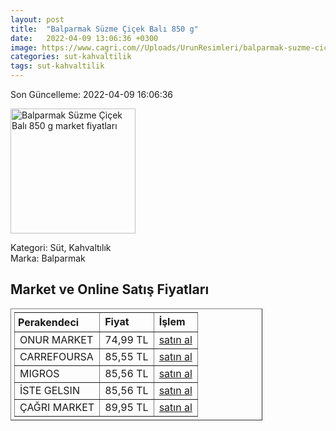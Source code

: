 ```yaml
---
layout: post
title:  "Balparmak Süzme Çiçek Balı 850 g"
date:   2022-04-09 13:06:36 +0300
image: https://www.cagri.com//Uploads/UrunResimleri/balparmak-suzme-cicek-bali-850-gr-b86e.jpg
categories: sut-kahvaltilik
tags: sut-kahvaltilik
---
```


Son Güncelleme: 2022-04-09 16:06:36

<img src="https://www.cagri.com//Uploads/UrunResimleri/balparmak-suzme-cicek-bali-850-gr-b86e.jpg" width="200" alt="Balparmak Süzme Çiçek Balı 850 g market fiyatları" />

Kategori: Süt, Kahvaltılık
<br />
Marka: Balparmak

<h2>Market ve Online Satış Fiyatları</h2>

<table border="1" style="padding: 5px;width:80%;">
  <tr>
    <td style="padding: 5px;"><strong>Perakendeci</strong></td>
    <td><strong>Fiyat</strong></td>
    <td><strong>İşlem</strong></td>
  </tr>
  <tr>
              <td title="Onur Market">ONUR MARKET</td>
              <td>74,99 TL</td>
              <td><a title="Onur Market" target="_blank" href="https://www.onurmarket.com/-balparmak-cicek-bali-850gr--7451">satın al</a></td>
            </tr><tr>
              <td title="CarrefourSA">CARREFOURSA</td>
              <td>85,55 TL</td>
              <td><a title="CarrefourSA" target="_blank" href="https://www.carrefoursa.com/balparmak-suzme-cicek-bali-850-g-p-30032429">satın al</a></td>
            </tr><tr>
              <td title="Migros">MIGROS</td>
              <td>85,56 TL</td>
              <td><a title="Migros" target="_blank" href="https://www.migros.com.tr/balparmak-cicek-bali-850-g-p-6be1c6">satın al</a></td>
            </tr><tr>
              <td title="İste Gelsin">İSTE GELSIN</td>
              <td>85,56 TL</td>
              <td><a title="İste Gelsin" target="_blank" href="https://www.istegelsin.com/urun/balparmak-kavanoz-suzme-cicek-bali-850-gr_BLP8-AD">satın al</a></td>
            </tr><tr>
              <td title="Çağrı Market">ÇAĞRI MARKET</td>
              <td>89,95 TL</td>
              <td><a title="Çağrı Market" target="_blank" href="https://www.cagri.com/balparmak-suzme-cicek-bali-850-gr">satın al</a></td>
            </tr>
</table>
